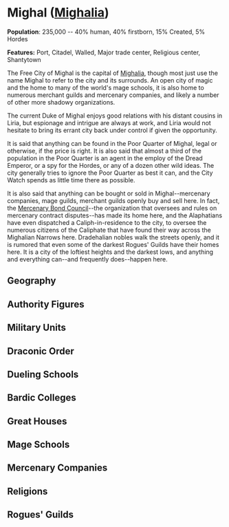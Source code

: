 # Mighal ([Mighalia](/Nations/Mighalia/md))
**Population**: 235,000 -- 40% human, 40% firstborn, 15% Created, 5% Hordes

**Features:** Port, Citadel, Walled, Major trade center, Religious center, Shantytown

The Free City of Mighal is the capital of [Mighalia](/Nations/Mighalia.md), though most just use the name Mighal to refer to the city and its surrounds. An open city of magic and the home to many of the world's mage schools, it is also home to numerous merchant guilds and mercenary companies, and likely a number of other more shadowy organizations.

The current Duke of Mighal enjoys good relations with his distant cousins in Liria, but espionage and intrigue are always at work, and Liria would not hesitate to bring its errant city back under control if given the opportunity.

It is said that anything can be found in the Poor Quarter of Mighal, legal or otherwise, if the price is right. It is also said that almost a third of the population in the Poor Quarter is an agent in the employ of the Dread Emperor, or a spy for the Hordes, or any of a dozen other wild ideas. The city generally tries to ignore the Poor Quarter as best it can, and the City Watch spends as little time there as possible.

It is also said that anything can be bought or sold in Mighal--mercenary companies, mage guilds, merchant guilds openly buy and sell here. In fact, the [Mercenary Bond Council](../Organizations/MercCompanies/MercCompanies.md)--the organization that oversees and rules on mercenary contract disputes--has made its home here, and the Alaphatians have even dispatched a Caliph-in-residence to the city, to oversee the numerous citizens of the Caliphate that have found their way across the Mighalian Narrows here. Dradehalian nobles walk the streets openly, and it is rumored that even some of the darkest Rogues' Guilds have their homes here. It is a city of the loftiest heights and the darkest lows, and anything and everything can--and frequently does--happen here.

## Geography

## Authority Figures

## Military Units

## Draconic Order

## Dueling Schools

## Bardic Colleges

## Great Houses

## Mage Schools

## Mercenary Companies

## Religions

## Rogues' Guilds
